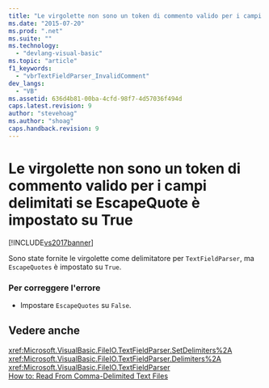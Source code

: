 ```yaml
---
title: "Le virgolette non sono un token di commento valido per i campi delimitati se EscapeQuote &#232; impostato su True | Microsoft Docs"
ms.date: "2015-07-20"
ms.prod: ".net"
ms.suite: ""
ms.technology: 
  - "devlang-visual-basic"
ms.topic: "article"
f1_keywords: 
  - "vbrTextFieldParser_InvalidComment"
dev_langs: 
  - "VB"
ms.assetid: 636d4b81-00ba-4cfd-98f7-4d57036f494d
caps.latest.revision: 9
author: "stevehoag"
ms.author: "shoag"
caps.handback.revision: 9
---
```

# Le virgolette non sono un token di commento valido per i campi delimitati se EscapeQuote &#232; impostato su True
[!INCLUDE[vs2017banner](../../../visual-basic/developing-apps/includes/vs2017banner.md)]

Sono state fornite le virgolette come delimitatore per `TextFieldParser`, ma `EscapeQuotes` è impostato su `True`.  
  
### Per correggere l'errore  
  
-   Impostare `EscapeQuotes` su `False`.  
  
## Vedere anche  
 <xref:Microsoft.VisualBasic.FileIO.TextFieldParser.SetDelimiters%2A>   
 <xref:Microsoft.VisualBasic.FileIO.TextFieldParser.Delimiters%2A>   
 <xref:Microsoft.VisualBasic.FileIO.TextFieldParser>   
 [How to: Read From Comma\-Delimited Text Files](../../../visual-basic/developing-apps/programming/drives-directories-files/how-to-read-from-comma-delimited-text-files.md)